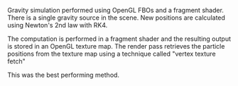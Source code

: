 Gravity simulation performed using OpenGL FBOs and a fragment shader.
There is a single gravity source in the scene. New positions are calculated
using Newton's 2nd law with RK4.

The computation is performed in a fragment shader and the resulting output
is stored in an OpenGL texture map. The render pass retrieves the particle 
positions from the texture map using a technique called "vertex texture fetch"

This was the best performing method.
